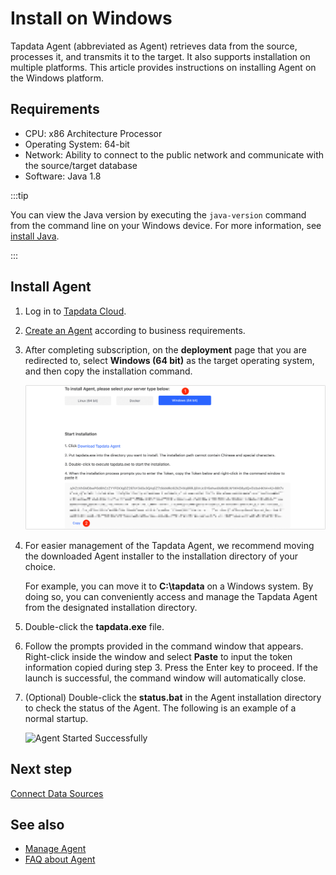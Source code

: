 # Install on Windows

Tapdata Agent (abbreviated as Agent) retrieves data from the source, processes it, and transmits it to the target. It also supports installation on multiple platforms. This article provides instructions on installing Agent on the Windows platform.

## Requirements

- CPU: x86 Architecture Processor
- Operating System: 64-bit
- Network: Ability to connect to the public network and communicate with the source/target database
- Software: Java 1.8

:::tip

You can view the Java version by executing the `java-version` command from the command line on your Windows device. For more information, see [install Java](https://www.java.com/en/download/manual.jsp).

:::

## Install Agent

1. Log in to [Tapdata Cloud](https://cloud.tapdata.io/).

2. [Create an Agent](../../billing/purchase.md) according to business requirements.

3. After completing subscription, on the **deployment** page that you are redirected to, select **Windows (64 bit)** as the target operating system, and then copy the installation command.

   ![Copy the installation command](../../images/agent_on_windows.png)

4. For easier management of the Tapdata Agent, we recommend moving the downloaded Agent installer to the installation directory of your choice. 

   For example, you can move it to **C:\tapdata** on a Windows system. By doing so, you can conveniently access and manage the Tapdata Agent from the designated installation directory.

5. Double-click the **tapdata.exe** file.

6. Follow the prompts provided in the command window that appears. Right-click inside the window and select **Paste** to input the token information copied during step 3. Press the Enter key to proceed. If the launch is successful, the command window will automatically close.

7. (Optional) Double-click the **status.bat** in the Agent installation directory to check the status of the Agent. The following is an example of a normal startup.

   ![Agent Started Successfully](../../images/agent_started_on_windows.png)



## Next step

[Connect Data Sources](../connect-database.md)

## See also

* [Manage Agent](../../user-guide/manage-agent.md)
* [FAQ about Agent](../../faq/agent-installation.md)

